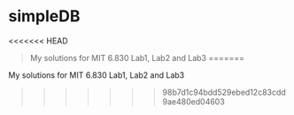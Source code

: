 # simpleDB
<<<<<<< HEAD
>My solutions for MIT 6.830 Lab1, Lab2 and Lab3
=======

My solutions for MIT 6.830 Lab1, Lab2 and Lab3
>>>>>>> 98b7d1c94bdd529ebed12c83cdd9ae480ed04603

